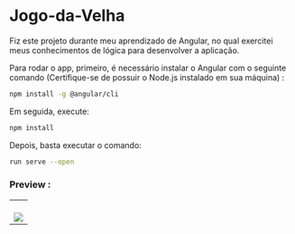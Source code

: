 # Jogo-da-Velha
Fiz este projeto durante meu aprendizado de Angular, no qual exercitei meus conhecimentos de lógica para desenvolver a aplicação. 

Para rodar o app, primeiro, é necessário instalar o Angular com o seguinte comando (Certifique-se de possuir o Node.js instalado em sua máquina) :
```bash 
npm install -g @angular/cli
``` 
Em seguida, execute:
```bash 
npm install
``` 
Depois, basta executar o comando: 
```bash 
run serve --open
``` 


### Preview :

<table width="100%"> 
<tr> 
<td width="100%"> 
<br> 
<img src="https://github.com/jonathanoliveirarocha/Jogo-da-Velha/blob/master/SAMPLE.png"> 
</td> 
</table>
